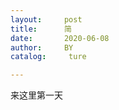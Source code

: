 ```yaml
---
layout:     post
title:      简
date:       2020-06-08
author:     BY
catalog: 	 ture

---
```


来这里第一天
